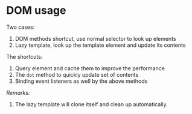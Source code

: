 # DOM usage

Two cases:

1. DOM methods shortcut, use normal selector to look up elements
2. Lazy template, look up the template element and update its contents

The shortcuts:

1. Query element and cache them to improve the performance
2. The `dot` method to quickly update set of contents
3. Binding event listeners as well by the above methods

_Remarks:_

1. The lazy template will clone itself and clean up automatically.
